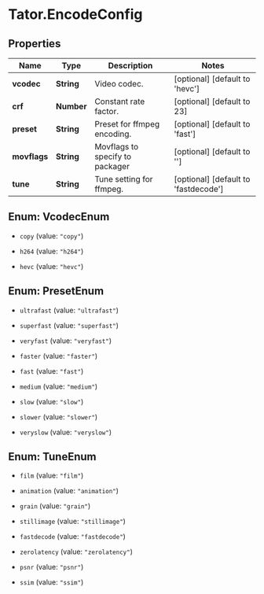 # Tator.EncodeConfig

## Properties

Name | Type | Description | Notes
------------ | ------------- | ------------- | -------------
**vcodec** | **String** | Video codec. | [optional] [default to &#39;hevc&#39;]
**crf** | **Number** | Constant rate factor. | [optional] [default to 23]
**preset** | **String** | Preset for ffmpeg encoding. | [optional] [default to &#39;fast&#39;]
**movflags** | **String** | Movflags to specify to packager | [optional] [default to &#39;&#39;]
**tune** | **String** | Tune setting for ffmpeg. | [optional] [default to &#39;fastdecode&#39;]



## Enum: VcodecEnum


* `copy` (value: `"copy"`)

* `h264` (value: `"h264"`)

* `hevc` (value: `"hevc"`)





## Enum: PresetEnum


* `ultrafast` (value: `"ultrafast"`)

* `superfast` (value: `"superfast"`)

* `veryfast` (value: `"veryfast"`)

* `faster` (value: `"faster"`)

* `fast` (value: `"fast"`)

* `medium` (value: `"medium"`)

* `slow` (value: `"slow"`)

* `slower` (value: `"slower"`)

* `veryslow` (value: `"veryslow"`)





## Enum: TuneEnum


* `film` (value: `"film"`)

* `animation` (value: `"animation"`)

* `grain` (value: `"grain"`)

* `stillimage` (value: `"stillimage"`)

* `fastdecode` (value: `"fastdecode"`)

* `zerolatency` (value: `"zerolatency"`)

* `psnr` (value: `"psnr"`)

* `ssim` (value: `"ssim"`)




